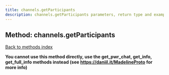 ```yaml
---
title: channels.getParticipants
description: channels.getParticipants parameters, return type and example
---
```

## Method: channels.getParticipants  
[Back to methods index](index.md)


**You cannot use this method directly, use the get_pwr_chat, get_info, get_full_info methods instead (see https://daniil.it/MadelineProto for more info)**




